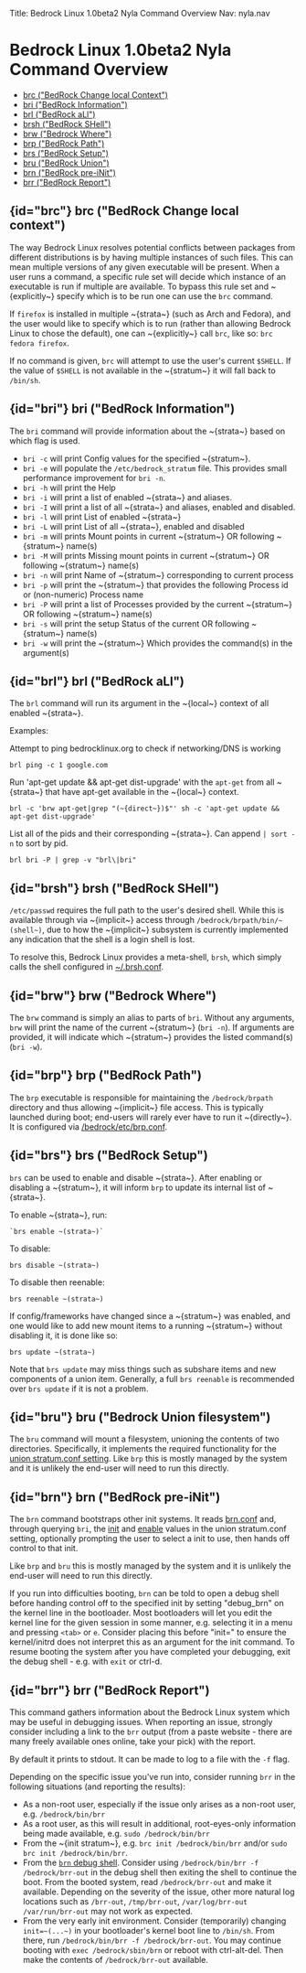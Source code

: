 Title: Bedrock Linux 1.0beta2 Nyla Command Overview
Nav: nyla.nav

Bedrock Linux 1.0beta2 Nyla Command Overview
============================================


- [brc ("BedRock Change local Context")](#brc)
- [bri ("BedRock Information")](#bri)
- [brl ("BedRock aLl")](#brl)
- [brsh ("BedRock SHell")](#brsh)
- [brw ("Bedrock Where")](#brw)
- [brp ("BedRock Path")](#brp)
- [brs ("BedRock Setup")](#brs)
- [bru ("BedRock Union")](#bru)
- [brn ("BedRock pre-iNit")](#brn)
- [brr ("BedRock Report")](#brr)

## {id="brc"} brc ("BedRock Change local context")

The way Bedrock Linux resolves potential conflicts between packages from
different distributions is by having multiple instances of such files.  This
can mean multiple versions of any given executable will be present.  When a
user runs a command, a specific rule set will decide which instance of an
executable is run if multiple are available.  To bypass this rule set and
~{explicitly~} specify which is to be run one can use the `brc` command.

If `firefox` is installed in multiple ~{strata~} (such as Arch and Fedora),
and the user would like to specify which is to run (rather than allowing
Bedrock Linux to chose the default), one can ~{explicitly~} call `brc`, like so:
`brc fedora firefox`.

If no command is given, `brc` will attempt to use the user's current `$SHELL`.
If the value of `$SHELL` is not available in the ~{stratum~} it will fall back to
`/bin/sh`.

## {id="bri"} bri ("BedRock Information")

The `bri` command will provide information about the ~{strata~} based on which
flag is used.

- `bri -c` will print Config values for the specified ~{stratum~}.
- `bri -e` will populate the `/etc/bedrock_stratum` file.  This provides small
  performance improvement for `bri -n`.
- `bri -h` will print the Help
- `bri -i` will print a list of enabled ~{strata~} and aliases.
- `bri -I` will print a list of all ~{strata~} and aliases, enabled and disabled.
- `bri -l` will print List of enabled ~{strata~}
- `bri -L` will print List of all ~{strata~}, enabled and disabled
- `bri -m` will prints Mount points in current ~{stratum~} OR following ~{stratum~} name(s)
- `bri -M` will prints Missing mount points in current ~{stratum~} OR following ~{stratum~} name(s)
- `bri -n` will print Name of ~{stratum~} corresponding to current process
- `bri -p` will print the ~{stratum~} that provides the following Process id or (non-numeric) Process name
- `bri -P` will print a list of Processes provided by the current ~{stratum~} OR following ~{stratum~} name(s)
- `bri -s` will print the setup Status of the current OR following ~{stratum~} name(s)
- `bri -w` will print the ~{stratum~} Which provides the command(s) in the argument(s)

## {id="brl"} brl ("BedRock aLl")

The `brl` command will run its argument in the ~{local~} context of all enabled
~{strata~}.

Examples:

Attempt to ping bedrocklinux.org to check if networking/DNS is working

`brl ping -c 1 google.com`

Run 'apt-get update && apt-get dist-upgrade' with the `apt-get` from all
~{strata~} that have apt-get available in the ~{local~} context.

`brl -c 'brw apt-get|grep "(~{direct~})$"' sh -c 'apt-get update && apt-get dist-upgrade'`

List all of the pids and their corresponding ~{strata~}.  Can append `| sort -n` to sort by pid.

`brl bri -P | grep -v "brl\|bri"`

## {id="brsh"} brsh ("BedRock SHell")

`/etc/passwd` requires the full path to the user's desired shell.  While this
is available through via ~{implicit~} access through
`/bedrock/brpath/bin/~(shell~)`, due to how the ~{implicit~} subsystem is
currently implemented any indication that the shell is a login shell is lost.

To resolve this, Bedrock Linux provides a meta-shell, `brsh`, which simply
calls the shell configured in [~/.brsh.conf](configure.html#.brsh.conf).

## {id="brw"} brw ("Bedrock Where")

The `brw` command is simply an alias to parts of `bri`.  Without any arguments,
`brw` will print the name of the current ~{stratum~} (`bri -n`).  If arguments are
provided, it will indicate which ~{stratum~} provides the listed command(s) (`bri
-w`).

## {id="brp"} brp ("BedRock Path")

The `brp` executable is responsible for maintaining the `/bedrock/brpath`
directory and thus allowing ~{implicit~} file access.  This is typically
launched during boot; end-users will rarely ever have to run it ~{directly~}.  It
is configured via [/bedrock/etc/brp.conf](configure.html#brp.conf).

## {id="brs"} brs ("BedRock Setup")

`brs` can be used to enable and disable ~{strata~}.  After enabling or
disabling a ~{stratum~}, it will inform `brp` to update its internal list of
~{strata~}.

To enable ~{strata~}, run:

    `brs enable ~(strata~)`

To disable:

    brs disable ~(strata~)

To disable then reenable:

    brs reenable ~(strata~)

If config/frameworks have changed since a ~{stratum~} was enabled, and one
would like to add new mount items to a running ~{stratum~} without disabling
it, it is done like so:

    brs update ~(strata~)

Note that `brs update` may miss things such as subshare items and new
components of a union item.  Generally, a full `brs reenable` is recommended
over `brs update` if it is not a problem.

## {id="bru"} bru ("Bedrock Union filesystem")

The `bru` command will mount a filesystem, unioning the contents of two
directories.  Specifically, it implements the required functionality for the
[union stratum.conf setting](configure.html#stratum.conf-union). Like `brp` this
is mostly managed by the system and it is unlikely the end-user will need to
run this directly.

## {id="brn"} brn ("BedRock pre-iNit")

The `brn` command bootstraps other init systems.  It reads
[brn.conf](configure.html#brn.conf) and, through querying `bri`, the
[init](configure.html#stratum.conf-init) and
[enable](configure.html#stratum.conf-enable) values in the union stratum.conf
setting, optionally prompting the user to select a init to use, then hands off
control to that init.

Like `brp` and `bru` this is mostly managed by the system and it is unlikely
the end-user will need to run this directly.

If you run into difficulties booting, `brn` can be told to open a debug shell
before handing control off to the specified init by setting "debug_brn" on the
kernel line in the bootloader.  Most bootloaders will let you edit the kernel
line for the given session in some manner, e.g. selecting it in a menu and
pressing `<tab>` or `e`.  Consider placing this before "init=" to ensure the
kernel/initrd does not interpret this as an argument for the init command.  To
resume booting the system after you have completed your debugging, exit the
debug shell - e.g. with `exit` or ctrl-d.

## {id="brr"} brr ("BedRock Report")

This command gathers information about the Bedrock Linux system which may be
useful in debugging issues.  When reporting an issue, strongly consider
including a link to the `brr` output (from a paste website - there are many
freely available ones online, take your pick) with the report.

By default it prints to stdout.  It can be made to log to a file with the `-f`
flag.

Depending on the specific issue you've run into, consider running `brr` in the
following situations (and reporting the results):

- As a non-root user, especially if the issue only arises as a non-root user,
  e.g. `/bedrock/bin/brr`
- As a root user, as this will result in additional, root-eyes-only information
  being made available, e.g. `sudo /bedrock/bin/brr`
- From the ~{init stratum~}, e.g. `brc init /bedrock/bin/brr` and/or `sudo brc
  init /bedrock/bin/brr`.
- From the [`brn` debug shell](#brn).  Consider using `/bedrock/bin/brr -f
  /bedrock/brr-out` in the debug shell then exiting the shell to continue the
  boot.  From the booted system, read `/bedrock/brr-out` and make it available.
  Depending on the severity of the issue, other more natural log locations such
  as `/brr-out`, `/tmp/brr-out`, `/var/log/brr-out` `/var/run/brr-out` may not
  work as expected.
- From the very early init environment.  Consider (temporarily) changing
  `init=~(...~)` in your bootloader's kernel boot line to `/bin/sh`.  From
  there, run `/bedrock/bin/brr -f /bedrock/brr-out`.  You may continue booting
  with `exec /bedrock/sbin/brn` or reboot with ctrl-alt-del.  Then make the
  contents of `/bedrock/brr-out` available.
